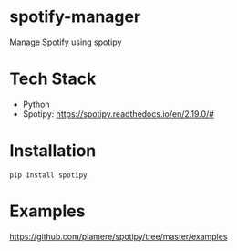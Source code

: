# spotify-manager
Manage Spotify using spotipy

# Tech Stack
- Python
- Spotipy: https://spotipy.readthedocs.io/en/2.19.0/#

# Installation
`pip install spotipy`

# Examples
https://github.com/plamere/spotipy/tree/master/examples